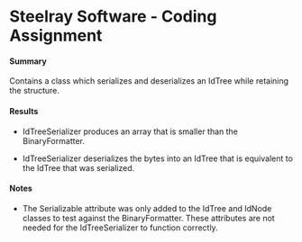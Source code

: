 # Steelray Software - Coding Assignment

#### Summary
Contains a class which serializes and deserializes an IdTree while retaining the structure.

#### Results
* IdTreeSerializer produces an array that is smaller than the BinaryFormatter.

* IdTreeSerializer deserializes the bytes into an IdTree that is equivalent to the IdTree that was serialized.

#### Notes
* The Serializable attribute was only added to the IdTree and IdNode classes to test against the BinaryFormatter. These attributes are not needed for the IdTreeSerializer to function correctly.